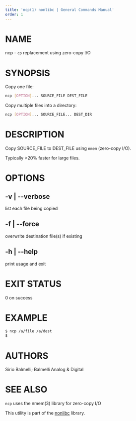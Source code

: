 ```yaml
---
title: 'ncp(1) nonlibc | General Commands Manual'
order: 1
---
```


# NAME

ncp - `cp` replacement using zero-copy I/O

# SYNOPSIS

Copy one file:

```bash
ncp [OPTION]... SOURCE_FILE DEST_FILE
```

Copy multiple files into a directory:

```bash
ncp [OPTION]... SOURCE_FILE... DEST_DIR
```

# DESCRIPTION

Copy SOURCE_FILE to DEST_FILE using `nmem` (zero-copy I/O).

Typically >20% faster for large files.

# OPTIONS

## -v | --verbose

list each file being copied

## -f | --force

overwrite destination file(s) if existing

## -h | --help

print usage and exit

# EXIT STATUS

0 on success

# EXAMPLE

```bash
$ ncp /a/file /a/dest
$
```

# AUTHORS

Sirio Balmelli; Balmelli Analog & Digital

# SEE ALSO

`ncp` uses the nmem(3) library for zero-copy I/O

This utility is part of the [nonlibc](https://github.com/siriobalmelli/nonlibc) library.

